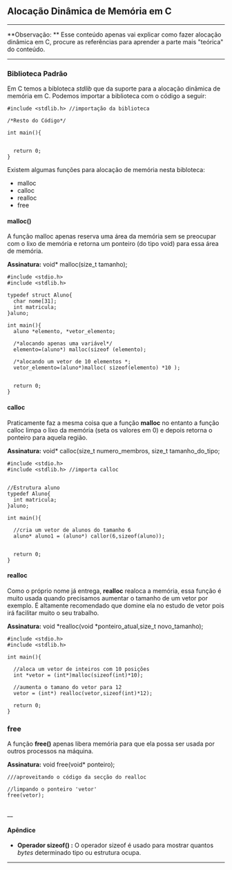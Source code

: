 ## Alocação Dinâmica de Memória em C


___
**Observação: ** Esse conteúdo apenas vai explicar como fazer alocação dinâmica em C, procure as referências para aprender a parte mais "teórica" do conteúdo.
___

### Biblioteca Padrão
  Em C temos a bibloteca *stdlib* que da suporte para a alocação dinâmica de memória em C. Podemos importar a biblioteca com o código a seguir:

  ```
  #include <stdlib.h> //importação da biblioteca

  /*Resto do Código*/

  int main(){


    return 0;
  }

  ```

Existem algumas funções para alocação de memória nesta bibloteca:
  * malloc
  * calloc
  * realloc
  * free


#### malloc()

A função malloc apenas reserva uma área da memória sem se preocupar com o lixo de memória e retorna um ponteiro (do tipo void) para essa área de memória.

**Assinatura:**
  void* malloc(size_t tamanho);

```
#include <stdio.h>
#include <stdlib.h>

typedef struct Aluno{
  char nome[31];
  int matricula;
}aluno;

int main(){
  aluno *elemento, *vetor_elemento;

  /*alocando apenas uma variável*/
  elemento=(aluno*) malloc(sizeof (elemento);

  /*alocando um vetor de 10 elementos *;
  vetor_elemento=(aluno*)malloc( sizeof(elemento) *10 );


  return 0;
}

```
#### calloc

Praticamente faz a mesma coisa que a função **malloc** no entanto a função calloc limpa o lixo da memória (seta os valores em 0) e depois retorna o ponteiro para aquela região.

**Assinatura:** void* calloc(size_t numero_membros, size_t tamanho_do_tipo;


```
#include <stdio.h>
#include <stdlib.h> //importa calloc


//Estrutura aluno
typedef Aluno{
  int matricula;
}aluno;

int main(){

  //cria um vetor de alunos do tamanho 6
  aluno* aluno1 = (aluno*) callor(6,sizeof(aluno));


  return 0;
}

```
#### realloc

Como o próprio nome já entrega, **realloc** realoca a memória, essa função é muito usada quando precisamos aumentar o tamanho de um vetor por exemplo. É altamente recomendado que domine ela no estudo de vetor pois irá facilitar muito o seu trabalho.

**Assinatura:** void *realloc(void *ponteiro_atual,size_t novo_tamanho);

```
#include <stdio.h>
#include <stdlib.h>

int main(){

  //aloca um vetor de inteiros com 10 posições
  int *vetor = (int*)malloc(sizeof(int)*10);

  //aumenta o tamano do vetor para 12
  vetor = (int*) realloc(vetor,sizeof(int)*12);

  return 0;
}

```
### free

A função **free()** apenas libera memória para que ela possa ser usada por outros processos na máquina.

**Assinatura:** void free(void* ponteiro);

```
///aproveitando o código da secção do realloc

//limpando o ponteiro 'vetor'
free(vetor);


```



__
#### Apêndice

  * **Operador sizeof() :** O operador sizeof é usado para mostrar quantos *bytes* determinado tipo ou estrutura ocupa.
___
